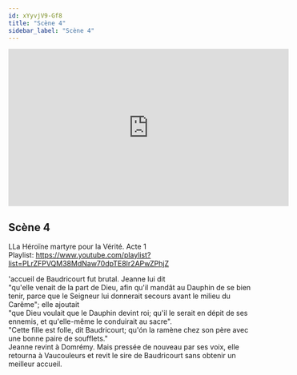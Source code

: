 ```yaml
---
id: xYyvjV9-Gf8
title: "Scène 4"
sidebar_label: "Scène 4"
---
```


<div class="video-float-container">
  <iframe
    width="560"
    height="315"
    src="https://www.youtube.com/embed/xYyvjV9-Gf8"
    title="YouTube video player"
    frameborder="0"
    allow="accelerometer; autoplay; clipboard-write; encrypted-media; gyroscope; picture-in-picture; web-share"
    referrerpolicy="strict-origin-when-cross-origin"
    allowfullscreen
  ></iframe>
</div>

## Scène 4

LLa Héroïne martyre pour la Vérité. Acte 1  
Playlist: https://www.youtube.com/playlist?list=PLrZFPVQM38MdNaw70dpTE8Ir2APwZPhjZ

'accueil de Baudricourt fut brutal. Jeanne lui dit   
"qu'elle venait de la part de Dieu, afin qu'il mandât au Dauphin de se bien tenir, parce que le Seigneur lui donnerait secours avant le milieu du Carême"; elle ajoutait   
"que Dieu voulait que le Dauphin devint roi; qu'il le serait en dépit de ses ennemis, et qu'elle-même le conduirait au sacre".  
"Cette fille est folle, dit Baudricourt; qu'ón la ramène chez son père avec une bonne paire de soufflets."  
Jeanne revint à Domrémy. Mais pressée de nouveau par ses voix, elle retourna à Vaucouleurs et revit le sire de Baudricourt sans obtenir un meilleur accueil.
